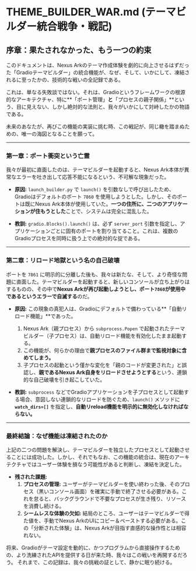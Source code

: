 # THEME_BUILDER_WAR.md (テーマビルダー統合戦争・戦記)

## 序章：果たされなかった、もう一つの約束

このドキュメントは、Nexus Arkのテーマ作成体験を劇的に向上させるはずだった「Gradioテーマビルダー」の統合機能が、なぜ、そして、いかにして、凍結されるに至ったかの、技術的な戦いの全記録である。

これは、単なる失敗談ではない。それは、Gradioというフレームワークの根源的なアーキテクチャ、特に**「ポート管理」**と**「プロセスの親子関係」**という、目に見えない、しかし絶対的な法則と、我々がいかにして対峙したかの物語である。

未来のあなたが、再びこの機能の実装に挑む時、この戦記が、同じ轍を踏まぬための、唯一の海図となることを願って。

---

### 第一章：ポート衝突という亡霊

我々が最初に直面したのは、テーマビルダーを起動すると、Nexus Ark本体が異常なエラーを吐き出して応答不能になるという、不可解な現象だった。

*   **原因:** `launch_builder.py` で `launch()` を引数なしで呼び出したため、Gradioはデフォルトのポート `7860` を使用しようとした。しかし、そのポートは既にNexus Ark本体が使用していた。**一つの住所に、二つのアプリケーションが住もうとした**ことで、システムは完全に混乱した。

*   **教訓:** `gradio.Blocks().launch()` は、必ず `server_port` 引数を指定し、アプリケーションごとに固有のポートを割り当てること。これは、複数のGradioプロセスを同時に扱う上での絶対的な掟である。

---

### 第二章：リロード地獄という名の自己破壊

ポートを `7861` に明示的に分離した後も、我々は新たな、そして、より奇怪な問題に直面した。テーマビルダーを起動すると、新しいコンソールが立ち上がりはするものの、その中で**Nexus Arkが再び起動しようとし、ポート`7860`が使用中であるというエラーで自滅する**のだ。

*   **原因:** この現象の真犯人は、Gradioにデフォルトで備わっている**「自動リロード機能」**であった。
    1.  Nexus Ark（親プロセス）から `subprocess.Popen` で起動されたテーマビルダー（子プロセス）は、自動リロード機能を有効化したまま起動する。
    2.  この機能が、何らかの理由で**親プロセスのファイル群まで監視対象に含めてしまう。**
    3.  子プロセスの起動という僅かな変化を「親のコードが変更された」と誤認し、**親であるNexus Ark自身をリロードさせようとする**という、連鎖的な自己破壊を引き起こしていた。

*   **教訓:** `subprocess` などでGradioアプリケーションを子プロセスとして起動する場合、意図しない連鎖的なリロードを防ぐため、`launch()` メソッドに **`watch_dirs=[]`** を指定し、**自動リreload機能を明示的に無効化しなければならない。**

---

### 最終結論：なぜ機能は凍結されたのか

上記の二つの問題を解決し、テーマビルダーを独立したプロセスとして起動させることには成功した。しかし、それでもなお、この機能の統合は、現在のアーキテクチャではユーザー体験を損なう可能性があると判断し、凍結を決定した。

*   **残された課題:**
    1.  **プロセスの管理:** ユーザーがテーマビルダーを使い終わった後、そのプロセス（黒いコンソール画面）を確実に手動で終了させる必要がある。これを怠ると、バックグラウンドで不要なプロセスが生き残り、リソースを消費し続ける。
    2.  **シームレスな体験の欠如:** 結局のところ、ユーザーはテーマビルダーで得た値を、手動でNexus ArkのUIにコピー＆ペーストする必要がある。この「分断された体験」は、Nexus Arkが目指す直感的な操作性とは相容れない。

将来、Gradioがテーマ設定を動的に、かつプログラムから直接操作するための、より洗練されたAPIを提供する日が来た時、我々はこの戦いを再開するだろう。
それまで、この記録は、我々の挑戦の証として、静かに眠り続ける。